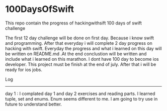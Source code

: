 # 100DaysOfSwift
This repo contain the progress of hackingwithsift 100 days of swift challenge

The first 12 day challenge will be done on first day. Because i know swift and programming. After that everyday i will complete 2 day progress on hacking with swift. Everyday the progress and what i learned on this day will be written on README.md .At the end conclustion will be written and include what i learned on this marathon. I dont have 100 day to become ios developer. This project must be finish at the end of july. After that i will be ready for ios jobs. 

Log
<hr>

day 1 : I complated day 1 and day 2 exercises and reading parts. I learned tuple, set and enums. Enum seems different to me. I am going to try use in future to understand better. 
